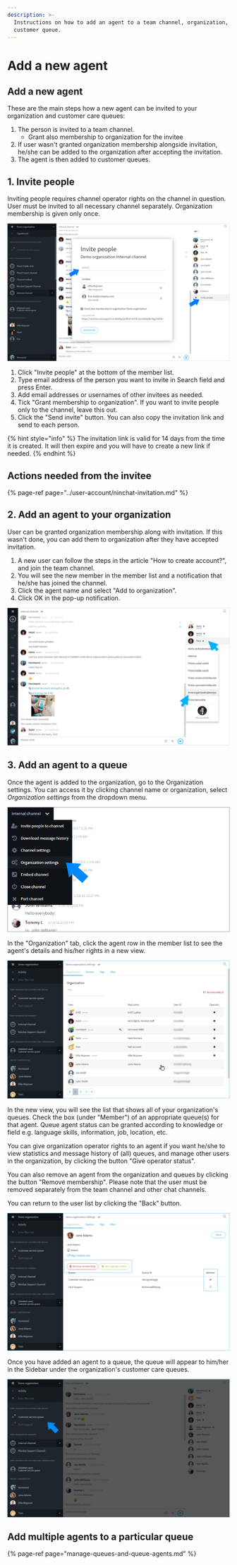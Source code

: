 ```yaml
---
description: >-
  Instructions on how to add an agent to a team channel, organization, and to a
  customer queue.
---
```


# Add a new agent

## Add a new agent

These are the main steps how a new agent can be invited to your organization and customer care queues:

1. The person is invited to a team channel.
   * Grant also membership to organization for the invitee
2. If user wasn't granted organization membership alongside invitation, he/she can be added to the organization after accepting the invitation.
3. The agent is then added to customer queues.

## 1. Invite people <a id="henkilon-kutsuminen-tiimikanavalle"></a>

Inviting people requires channel operator rights on the channel in question. User must be invited to all necessary channel separately. Organization membership is given only once.

![Sending invitation](../.gitbook/assets/invite-people-channel-en.png)

1. Click "Invite people" at the bottom of the member list.
2. Type email address of the person you want to invite in Search field and press Enter.
3. Add email addresses or usernames of other invitees as needed.
4. Tick "Grant membership to organization". If you want to invite people only to the channel, leave this out.
5. Click the "Send invite" button. You can also copy the invitation link and send to each person.

{% hint style="info" %}
The invitation link is valid for 14 days from the time it is created. It will then expire and you will have to create a new link if needed.
{% endhint %}

## Actions needed from the invitee

{% page-ref page="../user-account/ninchat-invitation.md" %}

## 2. Add an agent to your organization

User can be granted organization membership along with invitation. If this wasn't done, you can add them to organization after they have accepted invitation.

1. A new user can follow the steps in the article "How to create account?", and join the team channel.
2. You will see the new member in the member list and a notification that he/she has joined the channel.
3. Click the agent name and select "Add to organization".
4. Click OK in the pop-up notification.

![Add an agent to the organization](../.gitbook/assets/add-to-organization.png)

## 3. Add an agent to a queue

Once the agent is added to the organization, go to the Organization settings. You can access it by clicking channel name or organization,  select _Organization settings_ from the dropdown menu.

![Open organization settings](../.gitbook/assets/org-settings-menu.jpg)

In the "Organization" tab, click the agent row in the member list to see the agent's details and his/her rights in a new view.

![Organization members](../.gitbook/assets/organization-organization%20%281%29.png)

In the new view, you will see the list that shows all of your organization's queues. Check the box \(under "Member"\) of an appropriate queue\(s\) for that agent. Queue agent status can be granted according to knowledge or field e.g. language skills, information, job, location, etc.

You can give organization operator rights to an agent if you want he/she to view statistics and message history of \(all\) queues, and manage other users in the organization, by clicking the button "Give operator status".

You can also remove an agent from the organization and queues by clicking the button "Remove membership". Please note that the user must be removed separately from the team channel and other chat channels.

You can return to the user list by clicking the "Back" button.

![Rights of an organization member](../.gitbook/assets/organization-user.png)

Once you have added an agent to a queue, the queue will appear to him/her in the Sidebar under the organization's customer care queues.

![](../.gitbook/assets/organization-queue-shown.png)

## Add multiple agents to a particular queue <a id="usean-agentin-lisaaminen-tiettyyn-jonoon"></a>

{% page-ref page="manage-queues-and-queue-agents.md" %}

